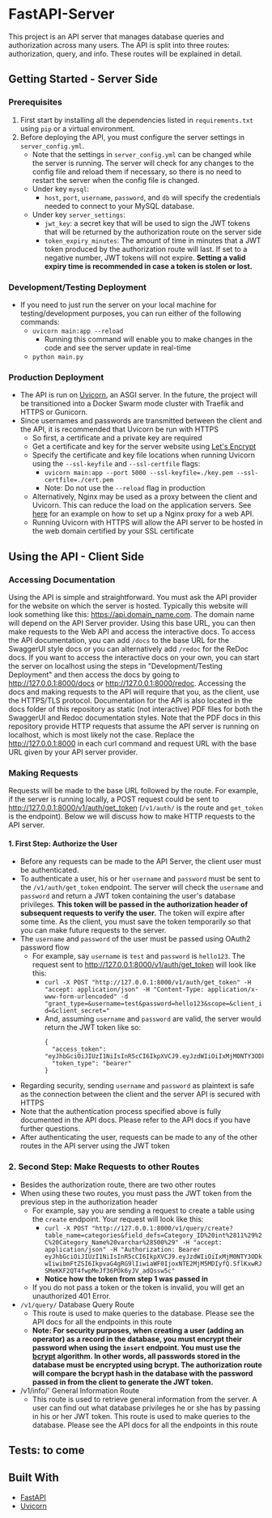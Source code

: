# FastAPI-Server
This project is an API server that manages database queries and authorization across many users. The API is split into three routes: authorization, query, and info. These routes will be explained in detail.

## Getting Started - Server Side
### Prerequisites
   1. First start by installing all the dependencies listed in `requirements.txt` using `pip` or a virtual environment.
   2. Before deploying the API, you must configure the server settings in `server_config.yml`.
      - Note that the settings in `server_config.yml` can be changed while the server is running. The server will check for any changes to the config file and reload them if necessary, so there is no need to restart the server when the config file is changed.
      - Under key `mysql`:
         - `host`, `port`, `username`, `password`, and `db` will specify the credentials needed to connect to your MySQL database.
      - Under key `server_settings`:
         - `jwt_key`: a secret key that will be used to sign the JWT tokens that will be returned by the authorization route on the server side
         - `token_expiry_minutes`: The amount of time in minutes that a JWT token produced by the authorization route will last. If set to a negative number, JWT tokens will not expire. **Setting a valid expiry time is recommended in case a token is stolen or lost.**
### Development/Testing Deployment
   - If you need to just run the server on your local machine for testing/development purposes, you can run either of the following commands:
      - `uvicorn main:app --reload`
         - Running this command will enable you to make changes in the code and see the server update in real-time
      - `python main.py`
### Production Deployment
   - The API is run on [Uvicorn](https://www.uvicorn.org/deployment/), an ASGI server. In the future, the project will be transitioned into a Docker Swarm mode cluster with Traefik and HTTPS or Gunicorn.
   - Since usernames and passwords are transmitted between the client and the API, it is recommended that Uvicorn be run with HTTPS
      - So first, a certificate and a private key are required
      - Get a certificate and key for the server website using [Let's Encrypt](https://letsencrypt.org/)
      - Specify the certificate and key file locations when running Uvicorn using the `--ssl-keyfile` and `--ssl-certfile` flags:
         - `uvicorn main:app --port 5000 --ssl-keyfile=./key.pem --ssl-certfile=./cert.pem`
         - Note: Do not use the `--reload` flag in production
      - Alternatively, Nginx may be used as a proxy between the client and Uvicorn. This can reduce the load on the application servers. See [here](https://avilpage.com/2018/05/deploying-scaling-django-channels.html) for an example on how to set up a Nginx proxy for a web API.
      - Running Uvicorn with HTTPS will allow the API server to be hosted in the web domain certified by your SSL certificate
## Using the API - Client Side
### Accessing Documentation
Using the API is simple and straightforward. You must ask the API provider for the website on which the server is hosted. Typically this website will look something like this: https://api.domain_name.com. The domain name will depend on the API Server provider. Using this base URL, you can then make requests to the Web API and access the interactive docs. To access the API documentation, you can add `/docs` to the base URL for the SwaggerUI style docs or you can alternatively add `/redoc` for the ReDoc docs. If you want to access the interactive docs on your own, you can start the server on localhost using the steps in "Development/Testing Deployment" and then access the docs by going to http://127.0.0.1:8000/docs or http://127.0.0.1:8000/redoc. Accessing the docs and making requests to the API will require that you, as the client, use the HTTPS/TLS protocol. Documentation for the API is also located in the docs folder of this repository as static (not interactive) PDF files for both the SwaggerUI and Redoc documentation styles. Note that the PDF docs in this repository provide HTTP requests that assume the API server is running on localhost, which is most likely not the case. Replace the http://127.0.0.1:8000 in each curl command and request URL with the base URL given by your API server provider.
### Making Requests
Requests will be made to the base URL followed by the route. For example, if the server is running locally, a POST request could be sent to http://127.0.0.1:8000/v1/auth/get_token (`/v1/auth/` is the route and `get_token` is the endpoint). Below we will discuss how to make HTTP requests to the API server.
#### 1. First Step: Authorize the User
   - Before any requests can be made to the API Server, the client user must be authenticated.
   - To authenticate a user, his or her `username` and `password` must be sent to the `/v1/auth/get_token` endpoint. The server will check the `username` and `password` and return a JWT token containing the user's database privileges. **This token will be passed in the authorization header of subsequent requests to verify the user.** The token will expire after some time. As the client, you must save the token temporarily so that you can make future requests to the server.
   - The `username` and `password` of the user must be passed using OAuth2 password flow
      - For example, say `username` is `test` and `password` is `hello123`. The request sent to http://127.0.0.1:8000/v1/auth/get_token will look like this:
         - `curl -X POST "http://127.0.0.1:8000/v1/auth/get_token" -H "accept: application/json" -H "Content-Type: application/x-www-form-urlencoded" -d "grant_type=&username=test&password=hello123&scope=&client_id=&client_secret="`
         - And, assuming `username` and `password` are valid, the server would return the JWT token like so:
            ```
            {
              "access_token": "eyJhbGciOiJIUzI1NiIsInR5cCI6IkpXVCJ9.eyJzdWIiOiIxMjM0NTY3ODkwIiwibmFtZSI6IkpvaG4gRG9lIiwiaWF0IjoxNTE2MjM5MDIyfQ.SflKxwRJSMeKKF2QT4fwpMeJf36POk6yJV_adQssw5c",
              "token_type": "bearer"
            }
            ```
   - Regarding security, sending `username` and `password` as plaintext is safe as the connection between the client and the server API is secured with HTTPS
   - Note that the authentication process specified above is fully documented in the API docs. Please refer to the API docs if you have further questions.
   - After authenticating the user, requests can be made to any of the other routes in the API server using the JWT token
### 2. Second Step: Make Requests to other Routes
   - Besides the authorization route, there are two other routes
   - When using these two routes, you must pass the JWT token from the previous step in the authorization header
      - For example, say you are sending a request to create a table using the `create` endpoint. Your request will look like this:
         - `curl -X POST "http://127.0.0.1:8000/v1/query/create?table_name=categories&field_defs=Category_ID%20int%2811%29%2C%20Category_Name%20varchar%28500%29" -H "accept: application/json" -H "Authorization: Bearer eyJhbGciOiJIUzI1NiIsInR5cCI6IkpXVCJ9.eyJzdWIiOiIxMjM0NTY3ODkwIiwibmFtZSI6IkpvaG4gRG9lIiwiaWF0IjoxNTE2MjM5MDIyfQ.SflKxwRJSMeKKF2QT4fwpMeJf36POk6yJV_adQssw5c"`
         - **Notice how the token from step 1 was passed in**
      - If you do not pass a token or the token is invalid, you will get an unauthorized 401 Error.
   - `/v1/query/` Database Query Route
      - This route is used to make queries to the database. Please see the API docs for all the endpoints in this route
      - **Note: For security purposes, when creating a user (adding an operator) as a record in the database, you must encrypt their password when using the `insert` endpoint. You must use the [bcrypt](https://github.com/pyca/bcrypt) algorithm. In other words, all passwords stored in the database must be encrypted using bcrypt. The authorization route will compare the bcrypt hash in the database with the password passed in from the client to generate the JWT token.**
   - /v1/info/' General Information Route
      - This route is used to retrieve general information from the server. A user can find out what database privileges he or she has by passing in his or her JWT token. This route is used to make queries to the database. Please see the API docs for all the endpoints in this route
## Tests: to come
## Built With
   - [FastAPI](https://fastapi.tiangolo.com/)
   - [Uvicorn](https://www.uvicorn.org/)
